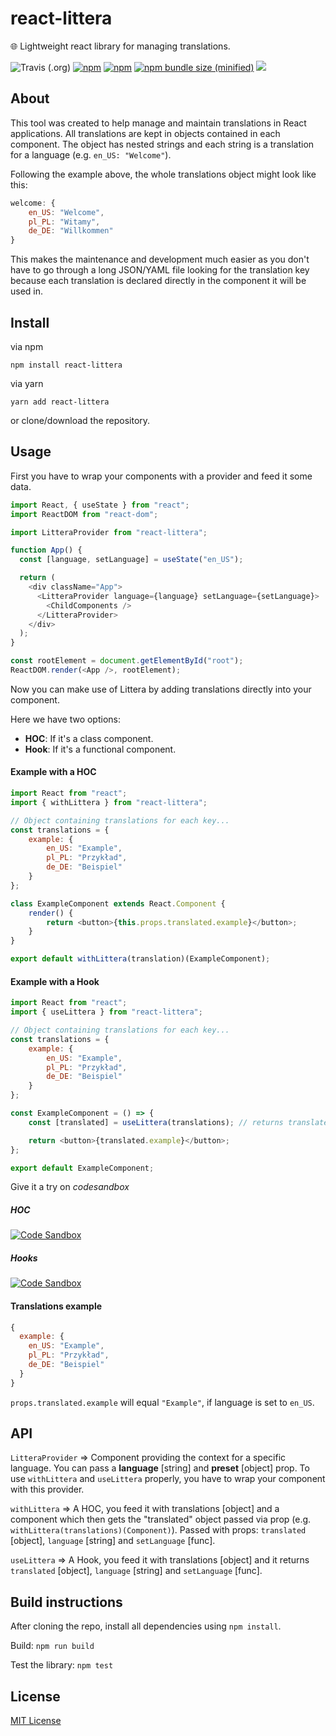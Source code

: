 # react-littera

🌐 Lightweight react library for managing translations.

![Travis (.org)](https://img.shields.io/travis/DRFR0ST/react-littera.svg?style=for-the-badge)
[![npm](https://img.shields.io/npm/v/react-littera.svg?style=for-the-badge)](https://www.npmjs.com/package/react-littera)
[![npm](https://img.shields.io/npm/dt/react-littera.svg?style=for-the-badge)](https://www.npmjs.com/package/react-littera)
[![npm bundle size (minified)](https://img.shields.io/bundlephobia/min/react.svg?style=for-the-badge)](https://www.npmjs.com/package/react-littera)
[![](https://img.shields.io/github/license/DRFR0ST/react-littera.svg?style=for-the-badge)](https://github.com/DRFR0ST/react-littera)

## About

This tool was created to help manage and maintain translations in React applications. All translations are kept in objects contained in each component. The object has nested strings and each string is a translation for a language (e.g. `en_US: "Welcome"`).

Following the example above, the whole translations object might look like this:

```javascript
welcome: {
    en_US: "Welcome",
    pl_PL: "Witamy",
    de_DE: "Willkommen"
}
```

This makes the maintenance and development much easier as you don't have to go through a long JSON/YAML file looking for the translation key because each translation is declared directly in the component it will be used in.

## Install

via npm

```
npm install react-littera
```

via yarn

```
yarn add react-littera
```

or clone/download the repository.

## Usage

First you have to wrap your components with a provider and feed it some data.
```javascript
import React, { useState } from "react";
import ReactDOM from "react-dom";

import LitteraProvider from "react-littera";

function App() {
  const [language, setLanguage] = useState("en_US");

  return (
    <div className="App">
      <LitteraProvider language={language} setLanguage={setLanguage}>
        <ChildComponents />
      </LitteraProvider>
    </div>
  );
}

const rootElement = document.getElementById("root");
ReactDOM.render(<App />, rootElement);

```

Now you can make use of Littera by adding translations directly into your component.

Here we have two options:


- **HOC**: If it's a class component.
- **Hook**: If it's a functional component.

#### Example with a HOC

```javascript
import React from "react";
import { withLittera } from "react-littera";

// Object containing translations for each key...
const translations = {
    example: {
        en_US: "Example",
        pl_PL: "Przykład",
        de_DE: "Beispiel"
    }
};

class ExampleComponent extends React.Component {
    render() {
        return <button>{this.props.translated.example}</button>;
    }
}

export default withLittera(translation)(ExampleComponent);
```

#### Example with a Hook

```javascript
import React from "react";
import { useLittera } from "react-littera";

// Object containing translations for each key...
const translations = {
    example: {
        en_US: "Example",
        pl_PL: "Przykład",
        de_DE: "Beispiel"
    }
};

const ExampleComponent = () => {
    const [translated] = useLittera(translations); // returns translated, language and setLanguage

    return <button>{translated.example}</button>;
};

export default ExampleComponent;
```

Give it a try on _codesandbox_

##### HOC

[![Code Sandbox](https://codesandbox.io/static/img/play-codesandbox.svg)](https://codesandbox.io/s/6299pk9r1r)

##### Hooks

[![Code Sandbox](https://codesandbox.io/static/img/play-codesandbox.svg)](https://codesandbox.io/s/ywl2lm8r4z)

#### Translations example

```javascript
{
  example: {
    en_US: "Example",
    pl_PL: "Przykład",
    de_DE: "Beispiel"
  }
}
```

`props.translated.example` will equal `"Example"`, if language is set to `en_US`.

## API

`LitteraProvider` => Component providing the context for a specific language. You can pass a **language** [string] and **preset** [object] prop. To use `withLittera` and `useLittera` properly, you have to wrap your component with this provider.

`withLittera` => A HOC, you feed it with translations [object] and a component which then gets the "translated" object passed via prop (e.g. `withLittera(translations)(Component)`). Passed with props: `translated` [object], `language` [string] and `setLanguage` [func].

`useLittera` => A Hook, you feed it with translations [object] and it returns `translated` [object], `language` [string] and `setLanguage` [func].

## Build instructions

After cloning the repo, install all dependencies using `npm install`.

Build:
`npm run build`

Test the library:
`npm test`

## License

[MIT License](https://github.com/DRFR0ST/react-littera/blob/master/LICENSE)
